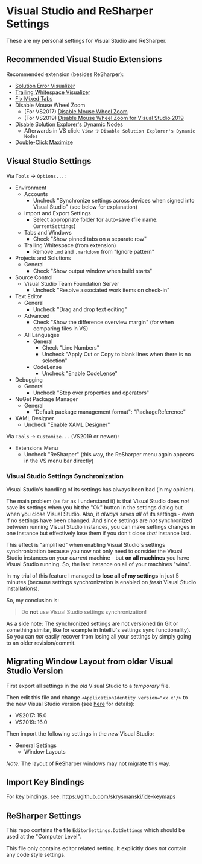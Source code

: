 # Visual Studio and ReSharper Settings

These are my personal settings for Visual Studio and ReSharper.

## Recommended Visual Studio Extensions

Recommended extension (besides ReSharper):

* [Solution Error Visualizer](https://marketplace.visualstudio.com/items?itemName=VisualStudioPlatformTeam.SolutionErrorVisualizer)
* [Trailing Whitespace Visualizer](https://marketplace.visualstudio.com/items?itemName=MadsKristensen.TrailingWhitespaceVisualizer)
* [Fix Mixed Tabs](https://marketplace.visualstudio.com/items?itemName=VisualStudioPlatformTeam.FixMixedTabs)
* Disable Mouse Wheel Zoom
   * (For VS2017) [Disable Mouse Wheel Zoom](https://marketplace.visualstudio.com/items?itemName=NoahRichards.DisableMouseWheelZoom)
   * (For VS2019) [Disable Mouse Wheel Zoom for Visual Studio 2019](https://marketplace.visualstudio.com/items?itemName=reduckted.DisableMouseWheelZoom)
* [Disable Solution Explorer's Dynamic Nodes](https://marketplace.visualstudio.com/items?itemName=MadsKristensen.DisableSolutionExplorersDynamicNodes)
   * Afterwards in VS click: `View` -> `Disable Solution Explorer's Dynamic Nodes`
* [Double-Click Maximize](https://marketplace.visualstudio.com/items?itemName=VisualStudioPlatformTeam.Double-ClickMaximize)

## Visual Studio Settings

Via `Tools` -> `Options...`:

* Environment
   * Accounts
      * Uncheck "Synchronize settings across devices when signed into Visual Studio" (see below for explanation)
   * Import and Export Settings
      * Select appropriate folder for auto-save (file name: `CurrentSettings`)
   * Tabs and Windows
      * Check "Show pinned tabs on a separate row"
   * Trailing Whitespace (from extension)
      * Remove `.md` and `.markdown` from "Ignore pattern"
* Projects and Solutions
   * General
      * Check "Show output window when build starts"
* Source Control
   * Visual Studio Team Foundation Server
      * Uncheck "Resolve associated work items on check-in"
* Text Editor
   * General
      * Uncheck "Drag and drop text editing"
   * Advanced
      * Check "Show the difference overview margin" (for when comparing files in VS)
   * All Languages
      * General
         * Check "Line Numbers"
         * Uncheck "Apply Cut or Copy to blank lines when there is no selection"
      * CodeLense
         * Uncheck "Enable CodeLense"
* Debugging
   * General
      * Uncheck "Step over properties and operators"
* NuGet Package Manager
   * General
      * "Default package management format": "PackageReference"
* XAML Designer
   * Uncheck "Enable XAML Designer"

Via `Tools` -> `Customize...` (VS2019 or newer):

* Extensions Menu
   * Uncheck "ReSharper" (this way, the ReSharper menu again appears in the VS menu bar directly)

### Visual Studio Settings Synchronization

Visual Studio's handling of its settings has always been bad (in my opinion).

The main problem (as far as I understand it) is that Visual Studio does *not* save its settings when you hit the "Ok" button in the settings dialog but when you close Visual Studio. Also, it *always* saves *all* of its settings - even if no settings have been changed. And since settings are *not* synchronized between running Visual Studio instances, you can make settings changes in one instance but effectively lose them if you don't close *that* instance last.

This effect is "amplified" when enabling Visual Studio's settings synchronization because you now not only need to consider the Visual Studio instances on your *current* machine - but **on all machines** you have Visual Studio running. So, the last instance on all of your machines "wins".

In my trial of this feature I managed to **lose all of my settings** in just 5 minutes (because settings synchronization is enabled on *fresh* Visual Studio installations).

So, my conclusion is:

> Do **not** use Visual Studio settings synchronization!

As a side note: The synchronized settings are not versioned (in Git or something similar, like for example in IntelliJ's settings sync functionality). So you can *not* easily recover from losing all your settings by simply going to an older revision/commit.

## Migrating Window Layout from older Visual Studio Version

First export all settings in the *old* Visual Studio to a *temporary* file.

Then edit this file and change `<ApplicationIdentity version="xx.x"/>` to the new Visual Studio version (see [here](https://stackoverflow.com/q/21996197/614177) for details):

* VS2017: 15.0
* VS2019: 16.0

Then import the following settings in the *new* Visual Studio:

* General Settings
   * Window Layouts

*Note:* The layout of ReSharper windows may not migrate this way.

## Import Key Bindings

For key bindings, see: <https://github.com/skrysmanski/ide-keymaps>

## ReSharper Settings

This repo contains the file `EditorSettings.DotSettings` which should be used at the "Computer Level".

This file only contains editor related setting. It explicitly does *not* contain any code style settings.
